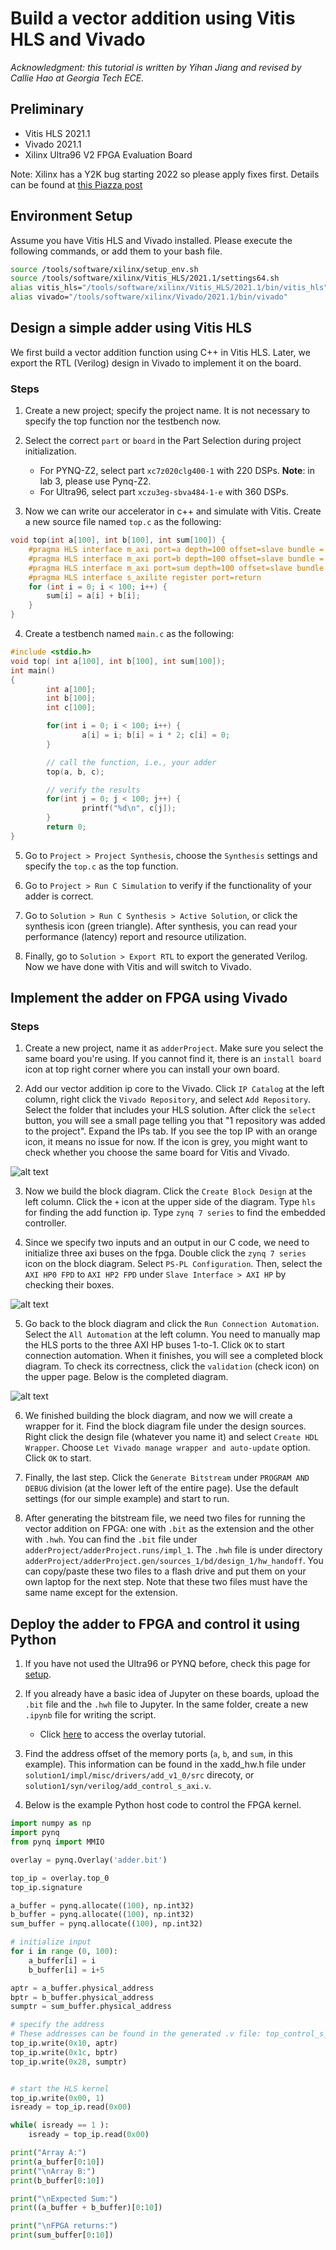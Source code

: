 # Build a vector addition using Vitis HLS and Vivado

*Acknowledgment: this tutorial is written by Yihan Jiang and revised by Callie Hao at Georgia Tech ECE.*

## Preliminary
- Vitis HLS 2021.1
- Vivado 2021.1
- Xilinx Ultra96 V2 FPGA Evaluation Board

Note: Xilinx has a Y2K bug starting 2022 so please apply fixes first. Details can be found at [this Piazza post](https://piazza.com/class/kyaogfd8r1s2xl?cid=14)

## Environment Setup

Assume you have Vitis HLS and Vivado installed. Please execute the following commands, or add them to your bash file.
```sh
source /tools/software/xilinx/setup_env.sh
source /tools/software/xilinx/Vitis_HLS/2021.1/settings64.sh
alias vitis_hls="/tools/software/xilinx/Vitis_HLS/2021.1/bin/vitis_hls"
alias vivado="/tools/software/xilinx/Vivado/2021.1/bin/vivado"
```

## Design a simple adder using Vitis HLS

We first build a vector addition function using C++ in Vitis HLS. Later, we export the RTL (Verilog) design in Vivado to implement it on the board.

### Steps

1. Create a new project; specify the project name. It is not necessary to specify the top function nor the testbench now.

2. Select the correct `part` or `board` in the Part Selection during project initialization. 
	- For PYNQ-Z2, select part `xc7z020clg400-1` with 220 DSPs. **Note**: in lab 3, please use Pynq-Z2.
	- For Ultra96, select part `xczu3eg-sbva484-1-e` with 360 DSPs.

3. Now we can write our accelerator in c++ and simulate with Vitis. Create a new source file named `top.c` as the following:

```cpp
void top(int a[100], int b[100], int sum[100]) {
	#pragma HLS interface m_axi port=a depth=100 offset=slave bundle = A
	#pragma HLS interface m_axi port=b depth=100 offset=slave bundle = B
	#pragma HLS interface m_axi port=sum depth=100 offset=slave bundle = SUM
	#pragma HLS interface s_axilite register port=return
	for (int i = 0; i < 100; i++) {
		sum[i] = a[i] + b[i];
	}
}
```

4. Create a testbench named `main.c` as the following:
```cpp
#include <stdio.h>
void top( int a[100], int b[100], int sum[100]);
int main()
{
        int a[100];
        int b[100];
        int c[100];

        for(int i = 0; i < 100; i++) {
                a[i] = i; b[i] = i * 2; c[i] = 0;
        }

		// call the function, i.e., your adder
        top(a, b, c);

		// verify the results
        for(int j = 0; j < 100; j++) {
                printf("%d\n", c[j]);
        }
        return 0;
}
```

5. Go to `Project > Project Synthesis`, choose the `Synthesis` settings and specify the `top.c` as the top function. 

6. Go to `Project > Run C Simulation` to verify if the functionality of your adder is correct.

7. Go to `Solution > Run C Synthesis > Active Solution`, or click the synthesis icon (green triangle). After synthesis, you can read your performance (latency) report and resource utilization.

8. Finally, go to `Solution > Export RTL` to export the generated Verilog. Now we have done with Vitis and will switch to Vivado.

## Implement the adder on FPGA using Vivado

### Steps

1. Create a new project, name it as `adderProject`. Make sure you select the same board you're using. If you cannot find it, there is an `install board` icon at top right corner where you can install your own board.

2. Add our vector addition ip core to the Vivado. Click `IP Catalog` at the left column, right click the `Vivado Repository`, and select `Add Repository`.
Select the folder that includes your HLS solution. After click the `select` button, you will see a small page telling you that "1 repository was added to the project". Expand the IPs tab. If you see the top IP with an orange icon, it means no issue
for now. If the icon is grey, you might want to check whether you choose the
same board for Vitis and Vivado.


![alt text](figures/p1.png)


3. Now we build the block diagram. Click the `Create Block Design` at the left column. Click the `+` icon at the upper side of the diagram.
Type `hls` for finding the add function ip. Type `zynq 7 series` to find the embedded controller.

4. Since we specify two inputs and an output in our C code, we need to initialize three axi buses on the fpga. Double click the `zynq 7 series` icon
on the block diagram. Select `PS-PL Configuration`. Then, select the
`AXI HP0 FPD` to `AXI HP2 FPD` under `Slave Interface > AXI HP` by checking their boxes.

![alt text](figures/p3.png)

5. Go back to the block diagram and click the `Run Connection Automation`. Select the `All Automation` at the left column.
You need to manually map the HLS ports to the three AXI HP buses 1-to-1.
Click `OK` to start connection automation.
When it finishes, you will see a completed block diagram. To check its correctness,
click the `validation` (check icon) on the upper page. Below is the completed diagram. 

![alt text](figures/p2.png)

6. We finished building the block diagram, and now we will create a wrapper for it.
Find the block diagram file under the design sources. Right click the
design file (whatever you name it) and select `Create HDL Wrapper`.
Choose `Let Vivado manage wrapper and auto-update` option.
Click `OK` to start.

7. Finally, the last step. Click the `Generate Bitstream` under
`PROGRAM AND DEBUG` division (at the lower left of the entire page).
Use the default settings (for our simple example) and start to run.

8. After generating the bitstream file, we need two files for running the vector addition on FPGA: one with
`.bit` as the extension and the other with `.hwh`. You can find the `.bit` file under `adderProject/adderProject.runs/impl_1`. The `.hwh` file is under directory
`adderProject/adderProject.gen/sources_1/bd/design_1/hw_handoff`.
You can copy/paste these two files to a flash drive and put them on your own laptop for the next step.
Note that these two files must have the same name except for the extension.

## Deploy the adder to FPGA and control it using Python

1. If you have not used the Ultra96 or PYNQ before, check this page for [setup](https://pynq.readthedocs.io/en/v2.6.1/getting_started/pynq_z2_setup.html#).

2. If you already have a basic idea of Jupyter on these boards, upload the `.bit` file and the `.hwh` file to Jupyter. In the same folder, create a new `.ipynb` file for writing the script.

	- Click [here](https://pynq.readthedocs.io/en/v2.0/overlay_design_methodology/overlay_tutorial.html) to access the overlay tutorial.

3. Find the address offset of the memory ports (`a`, `b`, and `sum`, in this example). This information can be found in the xadd_hw.h file under `solution1/impl/misc/drivers/add_v1_0/src` direcoty, or `solution1/syn/verilog/add_control_s_axi.v`.

4. Below is the example Python host code to control the FPGA kernel.

```python
import numpy as np
import pynq
from pynq import MMIO

overlay = pynq.Overlay('adder.bit')

top_ip = overlay.top_0
top_ip.signature

a_buffer = pynq.allocate((100), np.int32)
b_buffer = pynq.allocate((100), np.int32)
sum_buffer = pynq.allocate((100), np.int32)

# initialize input
for i in range (0, 100):
    a_buffer[i] = i
    b_buffer[i] = i+5

aptr = a_buffer.physical_address
bptr = b_buffer.physical_address
sumptr = sum_buffer.physical_address

# specify the address
# These addresses can be found in the generated .v file: top_control_s_axi.v
top_ip.write(0x10, aptr)
top_ip.write(0x1c, bptr)
top_ip.write(0x28, sumptr)


# start the HLS kernel
top_ip.write(0x00, 1)
isready = top_ip.read(0x00)

while( isready == 1 ):
    isready = top_ip.read(0x00)

print("Array A:")
print(a_buffer[0:10])
print("\nArray B:")
print(b_buffer[0:10])

print("\nExpected Sum:")
print((a_buffer + b_buffer)[0:10])

print("\nFPGA returns:")
print(sum_buffer[0:10])
```
